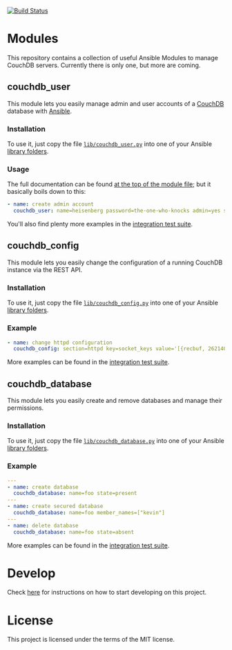 [![Build Status](https://travis-ci.org/SQiShER/ansible-modules-couchdb.svg?branch=master)](https://travis-ci.org/SQiShER/ansible-modules-couchdb)

# Modules

This repository contains a collection of useful Ansible Modules to manage CouchDB servers. Currently there is only one, but more are coming.

## couchdb_user
This module lets you easily manage admin and user accounts of a [CouchDB](http://couchdb.apache.org) database with [Ansible](http://www.ansible.com).

### Installation
To use it, just copy the file [`lib/couchdb_user.py`](https://raw.githubusercontent.com/SQiShER/ansible-modules-couchdb/master/lib/couchdb_user.py?token=AAWkQpA3u6osKY6TyBCT3Yj-3qeN3gjHks5Vb2h1wA%3D%3D) into one of your Ansible [library folders](http://docs.ansible.com/intro_configuration.html#library).

### Usage
The full documentation can be found [at the top of the module file](https://github.com/SQiShER/ansible-modules-couchdb/blob/master/lib/couchdb_user.py#L25-129); but it basically boils down to this:

```yaml
- name: create admin account
  couchdb_user: name=heisenberg password=the-one-who-knocks admin=yes state=present
```

You'll also find plenty more examples in the [integration test suite](https://github.com/SQiShER/ansible-modules-couchdb/tree/master/test/integration/roles/test_couchdb_user/tasks).

## couchdb_config

This module lets you easily change the configuration of a running CouchDB instance via the REST API.

### Installation

To use it, just copy the file [`lib/couchdb_config.py`](https://raw.githubusercontent.com/SQiShER/ansible-modules-couchdb/master/lib/couchdb_config.py) into one of your Ansible [library folders](http://docs.ansible.com/intro_configuration.html#library).

### Example

```yaml
- name: change httpd configuration
  couchdb_config: section=httpd key=socket_keys value='[{recbuf, 262140}, {sndbuf, 262140}]'
```

More examples can be found in the [integration test suite](https://github.com/SQiShER/ansible-modules-couchdb/tree/master/test/integration/roles/test_couchdb_config/tasks).

## couchdb_database

This module lets you easily create and remove databases and manage their permissions.

### Installation

To use it, just copy the file [`lib/couchdb_database.py`](https://raw.githubusercontent.com/SQiShER/ansible-modules-couchdb/master/lib/couchdb_database.py) into one of your Ansible [library folders](http://docs.ansible.com/intro_configuration.html#library).

### Example

```yaml
---
- name: create database
  couchdb_database: name=foo state=present
---
- name: create secured database
  couchdb_database: name=foo member_names=["kevin"]
---
- name: delete database
  couchdb_database: name=foo state=absent
```

More examples can be found in the [integration test suite](https://github.com/SQiShER/ansible-modules-couchdb/tree/master/test/integration/roles/test_couchdb_database/tasks).

# Develop

Check [here](https://github.com/SQiShER/ansible-modules-couchdb/tree/master/test/integration) for instructions on how to start developing on this project.

# License
This project is licensed under the terms of the MIT license.
